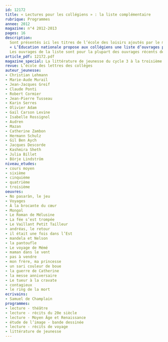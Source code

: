 ```yaml
---
id: 12172
title: « Lectures pour les collégiens » : la liste complémentaire
rubrique: Programmes
annee: 2012
magazine: n°4 2012-2013
pages: 16
description: 
  Sont présentés ici les titres de l’école des loisirs ajoutés par le ministère de l’Éducation nationale à la liste « Lectures pour les collégiens ». Les autres titres figurent dans le numéro 2 de l’École des lettres 2012-2013.
  « L’Éducation nationale propose aux collégiens une liste d’ouvrages pour enrichir leur expérience de lecteurs et susciter leur curiosité : récits, romans, contes, pièces de théâtre, poésie, bandes dessinées. Cette liste présente les ouvrages conseillés par niveau de classe. Elle complète les titres de la littérature patrimoniale indiqués dans les programmes officiels de français et étudiés en classe. Il était prévu que la première sélection, publiée en juillet 2012, soit enrichie, en poésie et en théâtre notamment. La liste propose désormais quelque cinq cents titres. La prochaine sera publiée en 2014, selon le renouvellement des productions éditoriales.
  Les ouvrages de la liste sont pour la plupart des ouvrages récents de littérature de jeunesse ou des ouvrages jugés accessibles à des collégiens. Plusieurs critères ont guidé la réalisation de cette liste :– la qualité d’écriture des ouvrages, qui suscite le plaisir de lire ; – le rapport le plus pertinent possible avec les programmes de chaque niveau : français mais aussi histoire, éducation civique, langues vivantes, sciences de la vie et de la Terre... – un coût généralement raisonnable (les ouvrages à coût plus élevé peuvent être empruntés dans les CDI des collèges ou les médiathèques municipales). »
article_pdf: 12172.pdf
magazine_special: La littérature de jeunesse du cycle 3 à la troisième
revue: L’école des lettres des collèges
auteur_jeunesse:
- Christian Lehmann
- Marie-Aude Murail
- Jean-Jacques Greif
- Claude Ponti
- Robert Cormier
- Jean-Pierre Tusseau
- Karin Serres
- Olivier Adam
- Gail Carson Levine
- Isabelle Rossignol
- Audren
- Mazan
- Catherine Zambon
- Hermann Schulz
- Gil Ben Aych
- Jacques Descorde
- Kashmira Sheth
- Julia Billet
- Börje Lindström
niveau_etudes:
- cours moyen
- sixième
- cinquième
- quatrième
- troisième
oeuvres:
- No pasaràn, le jeu
- Voyages
- À la brocante du cœur
- Mongol
- Le Roman de Mélusine
- La fée s’est trompée
- Le Vaillant Petit Tailleur
- andréas, le retour
- il était une fois dans l’Est
- mandela et Nelson
- la pantoufle
- Le voyage de Mémé
- maman dans le vent
- pas à vendre
- mon frère, ma princesse
- un sari couleur de boue
- la guerre de Catherine
- la messe anniversaire
- Le tueur à la cravate
- contagieux
- le ring de la mort
ecrivains:
- Samuel de Champlain
programmes:
- lecture - théâtre
- lecture - récits du 20e siècle
- lecture - Moyen Âge et Renaissance
- étude de l’image - bande dessinée
- lecture - récits de voyage
- littérature de jeunesse
---
```

